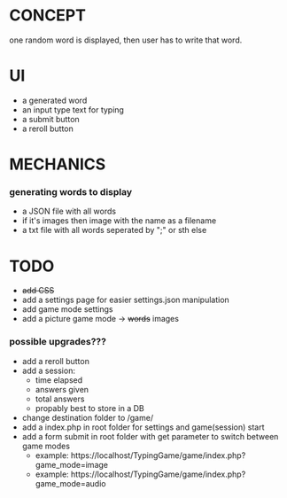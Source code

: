# CONCEPT

one random word is displayed, then user has to write that word.

# UI
- a generated word
- an input type text for typing
- a submit button 
- a reroll button

# MECHANICS
### generating words to display
- a JSON file with all words
- if it's images then image with the name as a filename
- a txt file with all words seperated by ";" or sth else


# TODO

- ~~add CSS~~
- add a settings page for easier settings.json manipulation
- add game mode settings
- add a picture game mode -> ~~words~~ images

### possible upgrades???
- add a reroll button
- add a session:
    + time elapsed
    + answers given
    + total answers
    + propably best to store in a DB
- change destination folder to /game/
- add a index.php in root folder for settings and game(session) start
- add a form submit in root folder with get parameter to switch between game modes
    + example: https://localhost/TypingGame/game/index.php?game_mode=image
    + example: https://localhost/TypingGame/game/index.php?game_mode=audio